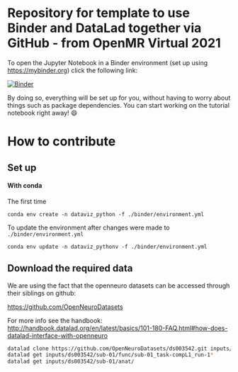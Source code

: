 # Repository for template to use Binder and DataLad together via GitHub - from OpenMR Virtual 2021 

To open the Jupyter Notebook in a Binder environment (set up using https://mybinder.org) click the following link:

[![Binder](https://mybinder.org/badge_logo.svg)](https://mybinder.org/v2/gh/marianne-aspbury/openmr2021-dataviz-workshop-python/HEAD)

By doing so, everything will be set up for you, without having to worry about
things such as package dependencies. You can start working on the tutorial
notebook right away! :smile:


# How to contribute

## Set up

#### With conda

The first time

```
conda env create -n dataviz_python -f ./binder/environment.yml
```

To update the environment after changes were made to `./binder/environment.yml`

```
conda env update -n dataviz_pythonv -f ./binder/environment.yml
```

## Download the required data

<!-- TODO improve datalad install instruction -->

We are using the fact that the openneuro datasets can be accessed through their
siblings on github:

https://github.com/OpenNeuroDatasets

For more info see the handbook:
http://handbook.datalad.org/en/latest/basics/101-180-FAQ.html#how-does-datalad-interface-with-openneuro

```bash
datalad clone https://github.com/OpenNeuroDatasets/ds003542.git inputs/ds003542/
datalad get inputs/ds003542/sub-01/func/sub-01_task-compL1_run-1*
datalad get inputs/ds003542/sub-01/anat/
```

